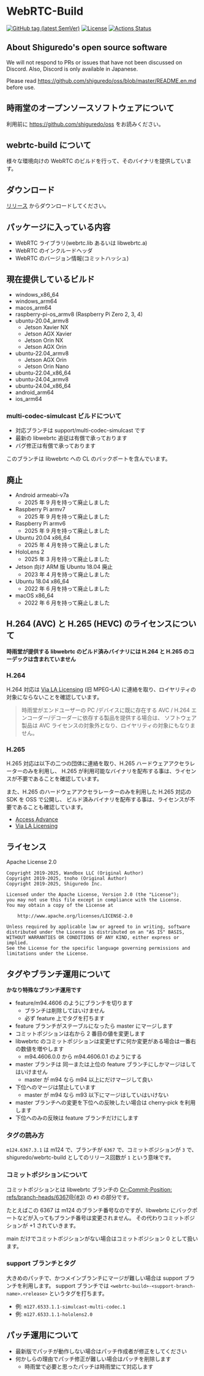 # WebRTC-Build

[![GitHub tag (latest SemVer)](https://img.shields.io/github/tag/shiguredo-webrtc-build/webrtc-build.svg)](https://github.com/shiguredo-webrtc-build/webrtc-build)
[![License](https://img.shields.io/badge/License-Apache%202.0-blue.svg)](https://opensource.org/licenses/Apache-2.0)
[![Actions Status](https://github.com/shiguredo-webrtc-build/webrtc-build/workflows/build/badge.svg)](https://github.com/shiguredo-webrtc-build/webrtc-build/actions)

## About Shiguredo's open source software

We will not respond to PRs or issues that have not been discussed on Discord. Also, Discord is only available in Japanese.

Please read <https://github.com/shiguredo/oss/blob/master/README.en.md> before use.

## 時雨堂のオープンソースソフトウェアについて

利用前に <https://github.com/shiguredo/oss> をお読みください。

## webrtc-build について

様々な環境向けの WebRTC のビルドを行って、そのバイナリを提供しています。

## ダウンロード

[リリース](https://github.com/shiguredo-webrtc-build/webrtc-build/releases) からダウンロードしてください。

## パッケージに入っている内容

- WebRTC ライブラリ(webrtc.lib あるいは libwebrtc.a)
- WebRTC のインクルードヘッダ
- WebRTC のバージョン情報(コミットハッシュ)

## 現在提供しているビルド

- windows_x86_64
- windows_arm64
- macos_arm64
- raspberry-pi-os_armv8 (Raspberry Pi Zero 2, 3, 4)
- ubuntu-20.04_armv8
  - Jetson Xavier NX
  - Jetson AGX Xavier
  - Jetson Orin NX
  - Jetson AGX Orin
- ubuntu-22.04_armv8
  - Jetson AGX Orin
  - Jetson Orin Nano
- ubuntu-22.04_x86_64
- ubuntu-24.04_armv8
- ubuntu-24.04_x86_64
- android_arm64
- ios_arm64

### multi-codec-simulcast ビルドについて

- 対応ブランチは support/multi-codec-simulcast です
- 最新の libwebrtc 追従は有償で承っております
- バグ修正は有償で承っております

このブランチは libwebrtc への CL のバックポートを含んでいます。

## 廃止

- Android armeabi-v7a
  - 2025 年 9 月を持って廃止しました
- Raspberry Pi armv7
  - 2025 年 9 月を持って廃止しました
- Raspberry Pi armv6
  - 2025 年 9 月を持って廃止しました
- Ubuntu 20.04 x86_64
  - 2025 年 4 月を持って廃止しました
- HoloLens 2
  - 2025 年 3 月を持って廃止しました
- Jetson 向け ARM 版 Ubuntu 18.04 廃止
  - 2023 年 4 月を持って廃止しました
- Ubuntu 18.04 x86_64
  - 2022 年 6 月を持って廃止しました
- macOS x86_64
  - 2022 年 6 月を持って廃止しました

## H.264 (AVC) と H.265 (HEVC) のライセンスについて

**時雨堂が提供する libwebrtc のビルド済みバイナリには H.264 と H.265 のコーデックは含まれていません**

### H.264

H.264 対応は [Via LA Licensing](https://www.via-la.com/) (旧 MPEG-LA) に連絡を取り、ロイヤリティの対象にならないことを確認しています。

> 時雨堂がエンドユーザーの PC /デバイスに既に存在する AVC / H.264 エンコーダー/デコーダーに依存する製品を提供する場合は、
> ソフトウェア製品は AVC ライセンスの対象外となり、ロイヤリティの対象にもなりません。

### H.265

H.265 対応は以下の二つの団体に連絡を取り、H.265 ハードウェアアクセラレーターのみを利用し、
H.265 が利用可能なバイナリを配布する事は、ライセンスが不要であることを確認しています。

また、H.265 のハードウェアアクセラレーターのみを利用した H.265 対応の SDK を OSS で公開し、
ビルド済みバイナリを配布する事は、ライセンスが不要であることも確認しています。

- [Access Advance](https://accessadvance.com/ja/)
- [Via LA Licensing](https://www.via-la.com/)

## ライセンス

Apache License 2.0

```
Copyright 2019-2025, Wandbox LLC (Original Author)
Copyright 2019-2025, tnoho (Original Author)
Copyright 2019-2025, Shiguredo Inc.

Licensed under the Apache License, Version 2.0 (the "License");
you may not use this file except in compliance with the License.
You may obtain a copy of the License at

    http://www.apache.org/licenses/LICENSE-2.0

Unless required by applicable law or agreed to in writing, software
distributed under the License is distributed on an "AS IS" BASIS,
WITHOUT WARRANTIES OR CONDITIONS OF ANY KIND, either express or implied.
See the License for the specific language governing permissions and
limitations under the License.
```

## タグやブランチ運用について

**かなり特殊なブランチ運用です**

- feature/m94.4606 のようにブランチを切ります
  - ブランチは削除してはいけません
  - 必ず feature 上でタグを打ちます
- feature ブランチがステーブルになったら master にマージします
- コミットポジションは右から 2 番目の値を変更します
- libwebrtc のコミットポジションは変更せずに何か変更がある場合は一番右の数値を増やします
  - m94.4606.0.0 から m94.4606.0.1 のようにする
- master ブランチは 同一または上位の feature ブランチにしかマージはしてはいけません
  - master が m94 なら m94 以上にだけマージして良い
- 下位へのマージは禁止しています
  - master が m94 なら m93 以下にマージはしていはいけない
- master ブランチへの変更を下位への反映したい場合は cherry-pick を利用します
- 下位へのみの反映は feature ブランチだけにします

### タグの読み方

`m124.6367.3.1` は m124 で、ブランチが `6367` で、コミットポジションが `3` で、
shiguredo/webrtc-build としてのリリース回数が `1` という意味です。

### コミットポジションについて

コミットポジションとは libwebrtc ブランチの [Cr-Commit-Position: refs/branch-heads/6367@{#3}](https://webrtc.googlesource.com/src.git/+/a55ff9e83e4592010969d428bee656bace8cbc3b) の `#3` の部分です。

たとえばこの 6367 は m124 のブランチ番号なのですが、libwebrtc にバックポートなどが入ってもブランチ番号は変更されません。
その代わりコミットポジションが +1 されていきます。

main だけでコミットポジションがない場合はコミットポジション 0 として扱います。

### support ブランチとタグ

大きめのパッチで、かつメインブランチにマージが難しい場合は support ブランチを利用します。
support ブランチでは `<webrtc-build>-<support-branch-name>.<release>` というタグを打ちます。

- 例: `m127.6533.1.1-simulcast-multi-codec.1`
- 例: `m127.6533.1.1-hololens2.0`

## パッチ運用について

- 最新版でパッチが動作しない場合はパッチ作成者が修正をしてください
- 何かしらの理由でパッチ修正が難しい場合はパッチを削除します
  - 時雨堂で必要と思ったパッチは時雨堂にて対応します
